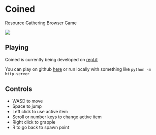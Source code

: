 
# Coined

Resource Gathering Browser Game

![](https://i.imgur.com/wLBweIi.png)

## Playing
Coined is currently being developed on [repl.it](https://repl.it/@parameterized/Coined)

You can play on github [here](https://parameterized.github.io/coined/) or run locally with something like `python -m http.server`

## Controls
- WASD to move
- Space to jump
- Left click to use active item
- Scroll or number keys to change active item
- Right click to grapple
- R to go back to spawn point
